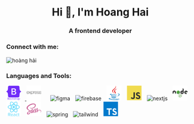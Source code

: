 <h1 align="center">Hi 👋, I'm Hoang Hai</h1>
<h3 align="center">A frontend developer</h3>

<h3 align="left">Connect with me:</h3>
<p align="left">
  <a
    style="text-decoration: none"
    href="https://www.facebook.com/profile.php?id=100013979646548"
    target="blank"
    ><img
      style="text-decoration: none; margin-right: 10px"
      align="center"
      src="https://raw.githubusercontent.com/rahuldkjain/github-profile-readme-generator/master/src/images/icons/Social/facebook.svg"
      alt="hoàng hải"
      height="30"
      width="40"
  /></a>
</p>

<h3 align="left">Languages and Tools:</h3>
<p align="left">
  <a href="https://getbootstrap.com" target="_blank" rel="noreferrer">
    <img
      style="text-decoration: none; margin-right: 10px"
      src="https://raw.githubusercontent.com/devicons/devicon/master/icons/bootstrap/bootstrap-plain-wordmark.svg"
      alt="bootstrap"
      width="40"
      height="40"
    />
  </a>
  <a
    style="text-decoration: none; margin-right: 10px"
    href="https://expressjs.com"
    target="_blank"
    rel="noreferrer"
  >
    <img
      style="text-decoration: none; margin-right: 10px"
      src="https://raw.githubusercontent.com/devicons/devicon/master/icons/express/express-original-wordmark.svg"
      alt="express"
      width="40"
      height="40"
    />
  </a>
  <a
    style="text-decoration: none"
    href="https://www.figma.com/"
    target="_blank"
    rel="noreferrer"
  >
    <img
      style="text-decoration: none; margin-right: 10px"
      src="https://www.vectorlogo.zone/logos/figma/figma-icon.svg"
      alt="figma"
      width="40"
      height="40"
    />
  </a>
  <a
    style="text-decoration: none"
    href="https://firebase.google.com/"
    target="_blank"
    rel="noreferrer"
  >
    <img
      style="text-decoration: none; margin-right: 10px"
      src="https://www.vectorlogo.zone/logos/firebase/firebase-icon.svg"
      alt="firebase"
      width="40"
      height="40"
    />
  </a>
  <a
    style="text-decoration: none"
    href="https://www.java.com"
    target="_blank"
    rel="noreferrer"
  >
    <img
      style="text-decoration: none; margin-right: 10px"
      src="https://raw.githubusercontent.com/devicons/devicon/master/icons/java/java-original.svg"
      alt="java"
      width="40"
      height="40"
    />
  </a>
  <a
    style="text-decoration: none"
    href="https://developer.mozilla.org/en-US/docs/Web/JavaScript"
    target="_blank"
    rel="noreferrer"
  >
    <img
      style="text-decoration: none; margin-right: 10px"
      src="https://raw.githubusercontent.com/devicons/devicon/master/icons/javascript/javascript-original.svg"
      alt="javascript"
      width="40"
      height="40"
    />
  </a>
  <a
    style="text-decoration: none"
    href="https://nextjs.org/"
    target="_blank"
    rel="noreferrer"
  >
    <img
      style="text-decoration: none; margin-right: 10px"
      src="https://cdn.worldvectorlogo.com/logos/nextjs-2.svg"
      alt="nextjs"
      width="40"
      height="40"
    />
  </a>
  <a
    style="text-decoration: none"
    href="https://nodejs.org"
    target="_blank"
    rel="noreferrer"
  >
    <img
      style="text-decoration: none; margin-right: 10px"
      src="https://raw.githubusercontent.com/devicons/devicon/master/icons/nodejs/nodejs-original-wordmark.svg"
      alt="nodejs"
      width="40"
      height="40"
    />
  </a>
  <a
    style="text-decoration: none"
    href="https://reactjs.org/"
    target="_blank"
    rel="noreferrer"
  >
    <img
      style="text-decoration: none; margin-right: 10px"
      src="https://raw.githubusercontent.com/devicons/devicon/master/icons/react/react-original-wordmark.svg"
      alt="react"
      width="40"
      height="40"
    />
  </a>
  <a
    style="text-decoration: none"
    href="https://sass-lang.com"
    target="_blank"
    rel="noreferrer"
  >
    <img
      style="text-decoration: none; margin-right: 10px"
      src="https://raw.githubusercontent.com/devicons/devicon/master/icons/sass/sass-original.svg"
      alt="sass"
      width="40"
      height="40"
    />
  </a>
  <a
    style="text-decoration: none"
    href="https://spring.io/"
    target="_blank"
    rel="noreferrer"
  >
    <img
      style="text-decoration: none; margin-right: 10px"
      src="https://www.vectorlogo.zone/logos/springio/springio-icon.svg"
      alt="spring"
      width="40"
      height="40"
    />
  </a>
  <a
    style="text-decoration: none"
    href="https://tailwindcss.com/"
    target="_blank"
    rel="noreferrer"
  >
    <img
      style="text-decoration: none; margin-right: 10px"
      src="https://www.vectorlogo.zone/logos/tailwindcss/tailwindcss-icon.svg"
      alt="tailwind"
      width="40"
      height="40"
    />
  </a>
  <a
    style="text-decoration: none"
    href="https://www.typescriptlang.org/"
    target="_blank"
    rel="noreferrer"
  >
    <img
      style="text-decoration: none; margin-right: 10px"
      src="https://raw.githubusercontent.com/devicons/devicon/master/icons/typescript/typescript-original.svg"
      alt="typescript"
      width="40"
      height="40"
    />
  </a>
</p>
